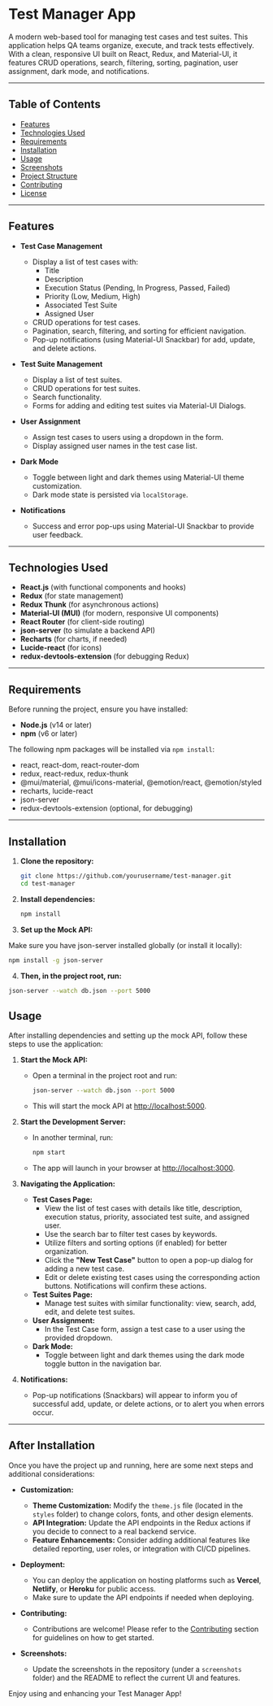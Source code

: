 # Test Manager App

A modern web-based tool for managing test cases and test suites. This application helps QA teams organize, execute, and track tests effectively. With a clean, responsive UI built on React, Redux, and Material-UI, it features CRUD operations, search, filtering, sorting, pagination, user assignment, dark mode, and notifications.

---

## Table of Contents

- [Features](#features)
- [Technologies Used](#technologies-used)
- [Requirements](#requirements)
- [Installation](#installation)
- [Usage](#usage)
- [Screenshots](#screenshots)
- [Project Structure](#project-structure)
- [Contributing](#contributing)
- [License](#license)

---

## Features

- **Test Case Management**
  - Display a list of test cases with:
    - Title
    - Description
    - Execution Status (Pending, In Progress, Passed, Failed)
    - Priority (Low, Medium, High)
    - Associated Test Suite
    - Assigned User
  - CRUD operations for test cases.
  - Pagination, search, filtering, and sorting for efficient navigation.
  - Pop-up notifications (using Material-UI Snackbar) for add, update, and delete actions.

- **Test Suite Management**
  - Display a list of test suites.
  - CRUD operations for test suites.
  - Search functionality.
  - Forms for adding and editing test suites via Material-UI Dialogs.

- **User Assignment**
  - Assign test cases to users using a dropdown in the form.
  - Display assigned user names in the test case list.

- **Dark Mode**
  - Toggle between light and dark themes using Material-UI theme customization.
  - Dark mode state is persisted via `localStorage`.

- **Notifications**
  - Success and error pop-ups using Material-UI Snackbar to provide user feedback.

---

## Technologies Used

- **React.js** (with functional components and hooks)
- **Redux** (for state management)
- **Redux Thunk** (for asynchronous actions)
- **Material-UI (MUI)** (for modern, responsive UI components)
- **React Router** (for client-side routing)
- **json-server** (to simulate a backend API)
- **Recharts** (for charts, if needed)
- **Lucide-react** (for icons)
- **redux-devtools-extension** (for debugging Redux)

---

## Requirements

Before running the project, ensure you have installed:
- **Node.js** (v14 or later)
- **npm** (v6 or later)

The following npm packages will be installed via `npm install`:
- react, react-dom, react-router-dom
- redux, react-redux, redux-thunk
- @mui/material, @mui/icons-material, @emotion/react, @emotion/styled
- recharts, lucide-react
- json-server
- redux-devtools-extension (optional, for debugging)

---

## Installation

1. **Clone the repository:**

   ```bash
   git clone https://github.com/yourusername/test-manager.git
   cd test-manager

2. **Install dependencies:**

   ```bash
   npm install

3. **Set up the Mock API:**

  Make sure you have json-server installed globally (or install it locally):
   ```bash
  npm install -g json-server
  ```
4. **Then, in the project root, run:**

  ```bash
  json-server --watch db.json --port 5000
  ```
## Usage

After installing dependencies and setting up the mock API, follow these steps to use the application:

1. **Start the Mock API:**
   - Open a terminal in the project root and run:
     ```bash
     json-server --watch db.json --port 5000
     ```
   - This will start the mock API at [http://localhost:5000](http://localhost:5000).

2. **Start the Development Server:**
   - In another terminal, run:
     ```bash
     npm start
     ```
   - The app will launch in your browser at [http://localhost:3000](http://localhost:3000).

3. **Navigating the Application:**
   - **Test Cases Page:**
     - View the list of test cases with details like title, description, execution status, priority, associated test suite, and assigned user.
     - Use the search bar to filter test cases by keywords.
     - Utilize filters and sorting options (if enabled) for better organization.
     - Click the **"New Test Case"** button to open a pop-up dialog for adding a new test case.
     - Edit or delete existing test cases using the corresponding action buttons. Notifications will confirm these actions.
   - **Test Suites Page:**
     - Manage test suites with similar functionality: view, search, add, edit, and delete test suites.
   - **User Assignment:**
     - In the Test Case form, assign a test case to a user using the provided dropdown.
   - **Dark Mode:**
     - Toggle between light and dark themes using the dark mode toggle button in the navigation bar.

4. **Notifications:**
   - Pop-up notifications (Snackbars) will appear to inform you of successful add, update, or delete actions, or to alert you when errors occur.

---

## After Installation

Once you have the project up and running, here are some next steps and additional considerations:

- **Customization:**
  - **Theme Customization:** Modify the `theme.js` file (located in the `styles` folder) to change colors, fonts, and other design elements.
  - **API Integration:** Update the API endpoints in the Redux actions if you decide to connect to a real backend service.
  - **Feature Enhancements:** Consider adding additional features like detailed reporting, user roles, or integration with CI/CD pipelines.

- **Deployment:**
  - You can deploy the application on hosting platforms such as **Vercel**, **Netlify**, or **Heroku** for public access.
  - Make sure to update the API endpoints if needed when deploying.

- **Contributing:**
  - Contributions are welcome! Please refer to the [Contributing](#contributing) section for guidelines on how to get started.

- **Screenshots:**
  - Update the screenshots in the repository (under a `screenshots` folder) and the README to reflect the current UI and features.

Enjoy using and enhancing your Test Manager App!


